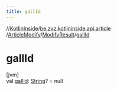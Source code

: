 ```yaml
---
title: gallId
---
```

//[KotlinInside](../../../../index.html)/[be.zvz.kotlininside.api.article](../../index.html)
/[ArticleModify](../index.html)/[ModifyResult](index.html)/[gallId](gall-id.html)

# gallId

[jvm]\
val [gallId](gall-id.html): [String](https://kotlinlang.org/api/latest/jvm/stdlib/kotlin/-string/index.html)? = null





